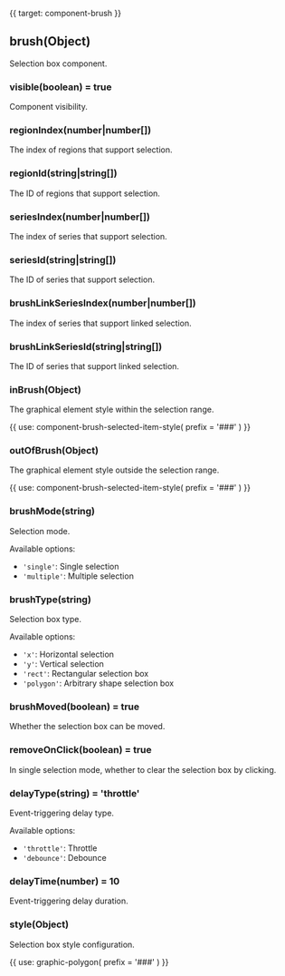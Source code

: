 {{ target: component-brush }}

## brush(Object)

Selection box component.

### visible(boolean) = true

Component visibility.

### regionIndex(number|number[])

The index of regions that support selection.

### regionId(string|string[])

The ID of regions that support selection.

### seriesIndex(number|number[])

The index of series that support selection.

### seriesId(string|string[])

The ID of series that support selection.

### brushLinkSeriesIndex(number|number[])

The index of series that support linked selection.

### brushLinkSeriesId(string|string[])

The ID of series that support linked selection.

### inBrush(Object)

The graphical element style within the selection range.

{{ use: component-brush-selected-item-style(
  prefix = '###'
) }}

### outOfBrush(Object)

The graphical element style outside the selection range.

{{ use: component-brush-selected-item-style(
  prefix = '###'
) }}

### brushMode(string)

Selection mode.

Available options:
- `'single'`: Single selection
- `'multiple'`: Multiple selection

### brushType(string)

Selection box type.

Available options:
- `'x'`: Horizontal selection
- `'y'`: Vertical selection
- `'rect'`: Rectangular selection box
- `'polygon'`: Arbitrary shape selection box

### brushMoved(boolean) = true

Whether the selection box can be moved.

### removeOnClick(boolean) = true

In single selection mode, whether to clear the selection box by clicking.

### delayType(string) = 'throttle'

Event-triggering delay type.

Available options:
- `'throttle'`: Throttle
- `'debounce'`: Debounce

### delayTime(number) = 10

Event-triggering delay duration.

### style(Object)

Selection box style configuration.

{{ use: graphic-polygon(
  prefix = '###'
) }}
